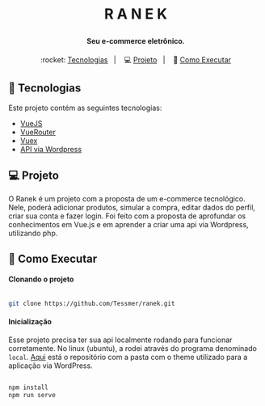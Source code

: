 # <p align="center">R A N E K</p>
   
   <h4 align="center">
  Seu e-commerce eletrônico.
</h4>

<p align="center">
  :rocket: <a href="#rocket-tecnologias">Tecnologias</a>&nbsp;&nbsp;&nbsp;|&nbsp;&nbsp;&nbsp;
  💻 <a href="#-projeto">Projeto</a>&nbsp;&nbsp;&nbsp;|&nbsp;&nbsp;&nbsp;
  🔖 <a href="#-como-executar">Como Executar</a>
</p>

## :rocket: Tecnologias

Este projeto contém as seguintes tecnologias:

- [VueJS](https://vuejs.org/)
- [VueRouter](https://router.vuejs.org/installation.html)
- [Vuex](https://vuex.vuejs.org/installation.html#direct-download-cdn)
- [API via Wordpress](https://codex.wordpress.org/pt-br:P%C3%A1gina_Inicial)


## 💻 Projeto

O Ranek é um projeto com a proposta de um e-commerce tecnológico. Nele, poderá adicionar produtos, simular a compra, editar dados do perfil, criar sua conta e fazer login. Foi feito com a proposta de aprofundar os conhecimentos em Vue.js e em aprender a criar uma api via Wordpress, utilizando php.

## 🔖 Como Executar

#### Clonando o projeto
```sh

git clone https://github.com/Tessmer/ranek.git

```

#### Inicialização
Esse projeto precisa ter sua api localmente rodando para funcionar corretamente. No linux (ubuntu), a rodei através do programa denominado `local`. [Aqui](https://github.com/Tessmer/ranek-api-wordpress) está o repositório com a pasta com o theme utilizado para a aplicação via WordPress.
```sh

npm install
npm run serve

```


